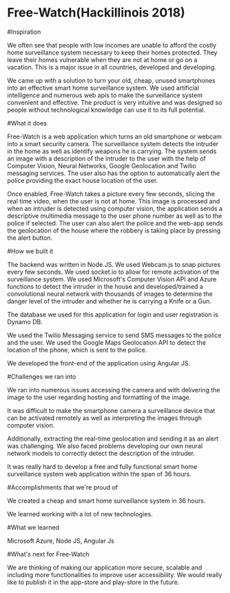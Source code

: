# Free-Watch(Hackillinois 2018)
#Inspiration

We often see that people with low incomes are unable to afford the costly home surveillance system necessary to keep their homes protected. They leave their homes vulnerable when they are not at home or go on a vacation. This is a major issue in all countries, developed and developing.

We came up with a solution to turn your old, cheap, unused smartphones into an effective smart home surveillance system. We used artificial intelligence and numerous web apis to make the surveillance system convenient and effective. The product is very intuitive and was designed so people without technological knowledge can use it to its full potential.

#What it does

Free-Watch is a web application which turns an old smartphone or webcam into a smart security camera. The surveillance system detects the intruder in the home as well as identify weapons he is carrying. The system sends an image with a description of the intruder to the user with the help of Computer Vision, Neural Networks, Google Geolocation and Twilio messaging services. The user also has the option to automatically alert the police providing the exact house location of the user.

Once enabled, Free-Watch takes a picture every few seconds, slicing the real time video, when the user is not at home. This image is processed and when an intruder is detected using computer vision, the application sends a descriptive multimedia message to the user phone number as well as to the police if selected. The user can also alert the police and the web-app sends the geolocation of the house where the robbery is taking place by pressing the alert button.

#How we built it

The backend was written in Node.JS. We used Webcam.js to snap pictures every few seconds. We used socket.io to allow for remote activation of the surveillance system. We used Microsoft's Computer Vision API and Azure functions to detect the intruder in the house and developed/trained a convolutional neural network with thousands of images to determine the danger level of the intruder and whether he is carrying a Knife or a Gun.

The database we used for this application for login and user registration is Dynamo DB.

We used the Twilio Messaging service to send SMS messages to the police and the user. We used the Google Maps Geolocation API to detect the location of the phone, which is sent to the police.

We developed the front-end of the application using Angular JS.

#Challenges we ran into

We ran into numerous issues accessing the camera and with delivering the image to the user regarding hosting and formatting of the image.

It was difficult to make the smartphone camera a surveillance device that can be activated remotely as well as interpreting the images through computer vision.

Additionally, extracting the real-time geolocation and sending it as an alert was challenging. We also faced problems developing our own neural network models to correctly detect the description of the intruder.

It was really hard to develop a free and fully functional smart home surveillance system web application within the span of 36 hours.

#Accomplishments that we're proud of

We created a cheap and smart home surveillance system in 36 hours.

We learned working with a lot of new technologies.

#What we learned

Microsoft Azure, Node JS, Angular Js

#What's next for Free-Watch

We are thinking of making our application more secure, scalable and including more functionalities to improve user accessibility. We would really like to publish it in the app-store and play-store in the future.

